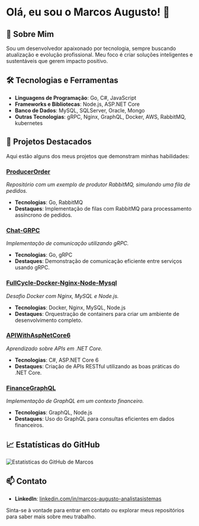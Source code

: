 # Olá, eu sou o Marcos Augusto! 👋

## 🚀 Sobre Mim

Sou um desenvolvedor apaixonado por tecnologia, sempre buscando atualização e evolução profissional. Meu foco é criar soluções inteligentes e sustentáveis que gerem impacto positivo.

## 🛠 Tecnologias e Ferramentas

- **Linguagens de Programação**: Go, C#, JavaScript
- **Frameworks e Bibliotecas**: Node.js, ASP.NET Core
- **Banco de Dados**: MySQL, SQLServer, Oracle, Mongo
- **Outras Tecnologias**: gRPC, Nginx, GraphQL, Docker, AWS, RabbitMQ, kubernetes

## 🔧 Projetos Destacados

Aqui estão alguns dos meus projetos que demonstram minhas habilidades:

### [ProducerOrder](https://github.com/Msaorc/ProducerOrder)

*Repositório com um exemplo de produtor RabbitMQ, simulando uma fila de pedidos.*

- **Tecnologias**: Go, RabbitMQ
- **Destaques**: Implementação de filas com RabbitMQ para processamento assíncrono de pedidos.

### [Chat-GRPC](https://github.com/Msaorc/Chat-GRPC)

*Implementação de comunicação utilizando gRPC.*

- **Tecnologias**: Go, gRPC
- **Destaques**: Demonstração de comunicação eficiente entre serviços usando gRPC.

### [FullCycle-Docker-Nginx-Node-Mysql](https://github.com/Msaorc/FullCycle-Docker-Nginx-Node-Mysql)

*Desafio Docker com Nginx, MySQL e Node.js.*

- **Tecnologias**: Docker, Nginx, MySQL, Node.js
- **Destaques**: Orquestração de containers para criar um ambiente de desenvolvimento completo.

### [APIWithAspNetCore6](https://github.com/Msaorc/APIWithAspNetCore6)

*Aprendizado sobre APIs em .NET Core.*

- **Tecnologias**: C#, ASP.NET Core 6
- **Destaques**: Criação de APIs RESTful utilizando as boas práticas do .NET Core.

### [FinanceGraphQL](https://github.com/Msaorc/FinanceGraphQL)

*Implementação de GraphQL em um contexto financeiro.*

- **Tecnologias**: GraphQL, Node.js
- **Destaques**: Uso do GraphQL para consultas eficientes em dados financeiros.

## 📈 Estatísticas do GitHub

![Estatísticas do GitHub de Marcos](https://github-readme-stats.vercel.app/api?username=Msaorc&show_icons=true&theme=dracula)

## 📫 Contato

- **LinkedIn**: [linkedin.com/in/marcos-augusto-analistasistemas](https://www.linkedin.com/in/marcos-augusto-analistasistemas)

Sinta-se à vontade para entrar em contato ou explorar meus repositórios para saber mais sobre meu trabalho.
